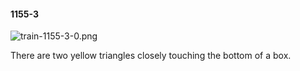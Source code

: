 #### 1155-3
![train-1155-3-0.png](https://github.com/lil-lab/nlvr/raw/master/nlvr/train/images/38/train-1155-3-0.png "train-1155-3-0.png")

There are two yellow triangles closely touching the bottom of a box.